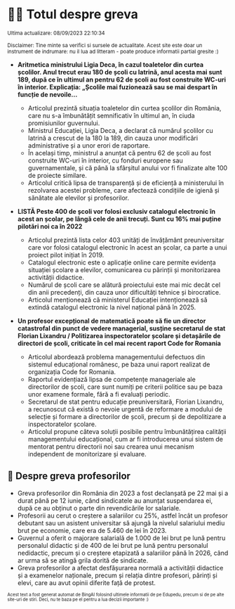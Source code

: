 # 👩‍🏫 Totul despre greva
<sub>Ultima actualizare: 08/09/2023 22:10:34</sub>

<sub>Disclaimer: Tine minte sa verifici si sursele de actualitate. Acest site este doar un instrument de indrumare: nu il lua ad litteram - poate produce informatii partial gresite :)</sub>

- **Aritmetica ministrului Ligia Deca, în cazul toaletelor din curtea școlilor. Anul trecut erau 180 de școli cu latrină, anul acesta mai sunt 189, după ce în ultimul an pentru 62 de școli au fost construite WC-uri în interior. Explicația: „Școlile mai fuzionează sau se mai despart în funcție de nevoile...**
    - Articolul prezintă situația toaletelor din curtea școlilor din România, care nu s-a îmbunătățit semnificativ în ultimul an, în ciuda promisiunilor guvernului.
    - Ministrul Educației, Ligia Deca, a declarat că numărul școlilor cu latrină a crescut de la 180 la 189, din cauza unor modificări administrative și a unor erori de raportare.
    - În același timp, ministrul a anunțat că pentru 62 de școli au fost construite WC-uri în interior, cu fonduri europene sau guvernamentale, și că până la sfârșitul anului vor fi finalizate alte 100 de proiecte similare.
    - Articolul critică lipsa de transparență și de eficiență a ministerului în rezolvarea acestei probleme, care afectează condițiile de igienă și sănătate ale elevilor și profesorilor.

- **LISTĂ Peste 400 de școli vor folosi exclusiv catalogul electronic în acest an școlar, pe lângă cele de anii trecuți. Sunt cu 16% mai puține pilotări noi ca în 2022**
    - Articolul prezintă lista celor 403 unități de învățământ preuniversitar care vor folosi catalogul electronic în acest an școlar, ca parte a unui proiect pilot inițiat în 2019.
    - Catalogul electronic este o aplicație online care permite evidența situației școlare a elevilor, comunicarea cu părinții și monitorizarea activității didactice.
    - Numărul de școli care se alătură proiectului este mai mic decât cel din anii precedenți, din cauza unor dificultăți tehnice și birocratice.
    - Articolul menționează că ministerul Educației intenționează să extindă catalogul electronic la nivel național până în 2025.

- **Un profesor excepțional de matematică poate să fie un director catastrofal din punct de vedere managerial, susține secretarul de stat Florian Lixandru / Politizarea inspectoratelor școlare și detașările de directori de școli, criticate în cel mai recent raport Code for Romania**
    - Articolul abordează problema managementului defectuos din sistemul educațional românesc, pe baza unui raport realizat de organizația Code for Romania.
    - Raportul evidențiază lipsa de competențe manageriale ale directorilor de școli, care sunt numiți pe criterii politice sau pe baza unor examene formale, fără a fi evaluați periodic.
    - Secretarul de stat pentru educație preuniversitară, Florian Lixandru, a recunoscut că există o nevoie urgentă de reformare a modului de selecție și formare a directorilor de școli, precum și de depolitizare a inspectoratelor școlare.
    - Articolul propune câteva soluții posibile pentru îmbunătățirea calității managementului educațional, cum ar fi introducerea unui sistem de mentorat pentru directorii noi sau crearea unui mecanism independent de monitorizare și evaluare.

## 🏫 Despre greva profesorilor
- Greva profesorilor din România din 2023 a fost declanșată pe 22 mai și a durat până pe 12 iunie, când sindicatele au anunțat suspendarea ei, după ce au obținut o parte din revendicările lor salariale.
- Profesorii au cerut o creștere a salariilor cu 25%, astfel încât un profesor debutant sau un asistent universitar să ajungă la nivelul salariului mediu brut pe economie, care era de 5.460 de lei în 2023.
- Guvernul a oferit o majorare salarială de 1.000 de lei brut pe lună pentru personalul didactic și de 400 de lei brut pe lună pentru personalul nedidactic, precum și o creștere etapizată a salariilor până în 2026, când ar urma să se atingă grila dorită de sindicate.
- Greva profesorilor a afectat desfășurarea normală a activității didactice și a examenelor naționale, precum și relația dintre profesori, părinți și elevi, care au avut opinii diferite față de protest.


<sub><sub>Acest text a fost generat automat de BingAI folosind ultimele informatii de pe Edupedu, precum si de pe alte site-uri de stiri. Deci, nu te baza pe el pentru a lua decizii importante :)</sub></sub>